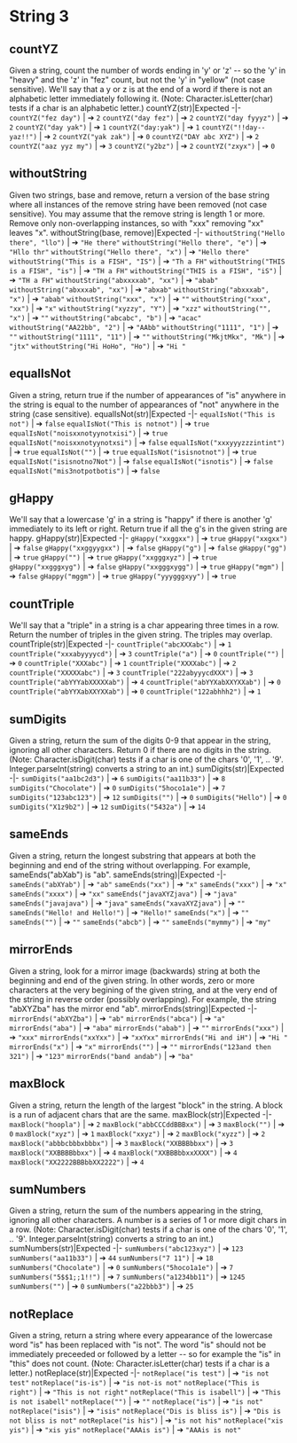 # String 3
## countYZ
Given a string, count the number of words ending in 'y' or 'z' -- so the 'y' in "heavy" and the 'z' in "fez" count, but not the 'y' in "yellow" (not case sensitive). We'll say that a y or z is at the end of a word if there is not an alphabetic letter immediately following it. (Note: Character.isLetter(char) tests if a char is an alphabetic letter.)
countYZ(str)|Expected
-|-
`countYZ("fez day")` | &#10132; `2`
`countYZ("day fez")` | &#10132; `2`
`countYZ("day fyyyz")` | &#10132; `2`
`countYZ("day yak")` | &#10132; `1`
`countYZ("day:yak")` | &#10132; `1`
`countYZ("!!day--yaz!!")` | &#10132; `2`
`countYZ("yak zak")` | &#10132; `0`
`countYZ("DAY abc XYZ")` | &#10132; `2`
`countYZ("aaz yyz my")` | &#10132; `3`
`countYZ("y2bz")` | &#10132; `2`
`countYZ("zxyx")` | &#10132; `0`
## withoutString
Given two strings, base and remove, return a version of the base string where all instances of the remove string have been removed (not case sensitive). You may assume that the remove string is length 1 or more. Remove only non-overlapping instances, so with "xxx" removing "xx" leaves "x".
withoutString(base, remove)|Expected
-|-
`withoutString("Hello there", "llo")` | &#10132; `"He there"`
`withoutString("Hello there", "e")` | &#10132; `"Hllo thr"`
`withoutString("Hello there", "x")` | &#10132; `"Hello there"`
`withoutString("This is a FISH", "IS")` | &#10132; `"Th a FH"`
`withoutString("THIS is a FISH", "is")` | &#10132; `"TH a FH"`
`withoutString("THIS is a FISH", "iS")` | &#10132; `"TH a FH"`
`withoutString("abxxxxab", "xx")` | &#10132; `"abab"`
`withoutString("abxxxab", "xx")` | &#10132; `"abxab"`
`withoutString("abxxxab", "x")` | &#10132; `"abab"`
`withoutString("xxx", "x")` | &#10132; `""`
`withoutString("xxx", "xx")` | &#10132; `"x"`
`withoutString("xyzzy", "Y")` | &#10132; `"xzz"`
`withoutString("", "x")` | &#10132; `""`
`withoutString("abcabc", "b")` | &#10132; `"acac"`
`withoutString("AA22bb", "2")` | &#10132; `"AAbb"`
`withoutString("1111", "1")` | &#10132; `""`
`withoutString("1111", "11")` | &#10132; `""`
`withoutString("MkjtMkx", "Mk")` | &#10132; `"jtx"`
`withoutString("Hi HoHo", "Ho")` | &#10132; `"Hi "`
## equalIsNot
Given a string, return true if the number of appearances of "is" anywhere in the string is equal to the number of appearances of "not" anywhere in the string (case sensitive).
equalIsNot(str)|Expected
-|-
`equalIsNot("This is not")` | &#10132; `false`
`equalIsNot("This is notnot")` | &#10132; `true`
`equalIsNot("noisxxnotyynotxisi")` | &#10132; `true`
`equalIsNot("noisxxnotyynotxsi")` | &#10132; `false`
`equalIsNot("xxxyyyzzzintint")` | &#10132; `true`
`equalIsNot("")` | &#10132; `true`
`equalIsNot("isisnotnot")` | &#10132; `true`
`equalIsNot("isisnotno7Not")` | &#10132; `false`
`equalIsNot("isnotis")` | &#10132; `false`
`equalIsNot("mis3notpotbotis")` | &#10132; `false`
## gHappy
We'll say that a lowercase 'g' in a string is "happy" if there is another 'g' immediately to its left or right. Return true if all the g's in the given string are happy.
gHappy(str)|Expected
-|-
`gHappy("xxggxx")` | &#10132; `true`
`gHappy("xxgxx")` | &#10132; `false`
`gHappy("xxggyygxx")` | &#10132; `false`
`gHappy("g")` | &#10132; `false`
`gHappy("gg")` | &#10132; `true`
`gHappy("")` | &#10132; `true`
`gHappy("xxgggxyz")` | &#10132; `true`
`gHappy("xxgggxyg")` | &#10132; `false`
`gHappy("xxgggxygg")` | &#10132; `true`
`gHappy("mgm")` | &#10132; `false`
`gHappy("mggm")` | &#10132; `true`
`gHappy("yyygggxyy")` | &#10132; `true`
## countTriple
We'll say that a "triple" in a string is a char appearing three times in a row. Return the number of triples in the given string. The triples may overlap.
countTriple(str)|Expected
-|-
`countTriple("abcXXXabc")` | &#10132; `1`
`countTriple("xxxabyyyycd")` | &#10132; `3`
`countTriple("a")` | &#10132; `0`
`countTriple("")` | &#10132; `0`
`countTriple("XXXabc")` | &#10132; `1`
`countTriple("XXXXabc")` | &#10132; `2`
`countTriple("XXXXXabc")` | &#10132; `3`
`countTriple("222abyyycdXXX")` | &#10132; `3`
`countTriple("abYYYabXXXXXab")` | &#10132; `4`
`countTriple("abYYXabXXYXXab")` | &#10132; `0`
`countTriple("abYYXabXXYXXab")` | &#10132; `0`
`countTriple("122abhhh2")` | &#10132; `1`
## sumDigits
Given a string, return the sum of the digits 0-9 that appear in the string, ignoring all other characters. Return 0 if there are no digits in the string. (Note: Character.isDigit(char) tests if a char is one of the chars '0', '1', .. '9'. Integer.parseInt(string) converts a string to an int.)
sumDigits(str)|Expected
-|-
`sumDigits("aa1bc2d3")` | &#10132; `6`
`sumDigits("aa11b33")` | &#10132; `8`
`sumDigits("Chocolate")` | &#10132; `0`
`sumDigits("5hoco1a1e")` | &#10132; `7`
`sumDigits("123abc123")` | &#10132; `12`
`sumDigits("")` | &#10132; `0`
`sumDigits("Hello")` | &#10132; `0`
`sumDigits("X1z9b2")` | &#10132; `12`
`sumDigits("5432a")` | &#10132; `14`
## sameEnds
Given a string, return the longest substring that appears at both the beginning and end of the string without overlapping. For example, sameEnds("abXab") is "ab".
sameEnds(string)|Expected
-|-
`sameEnds("abXYab")` | &#10132; `"ab"`
`sameEnds("xx")` | &#10132; `"x"`
`sameEnds("xxx")` | &#10132; `"x"`
`sameEnds("xxxx")` | &#10132; `"xx"`
`sameEnds("javaXYZjava")` | &#10132; `"java"`
`sameEnds("javajava")` | &#10132; `"java"`
`sameEnds("xavaXYZjava")` | &#10132; `""`
`sameEnds("Hello! and Hello!")` | &#10132; `"Hello!"`
`sameEnds("x")` | &#10132; `""`
`sameEnds("")` | &#10132; `""`
`sameEnds("abcb")` | &#10132; `""`
`sameEnds("mymmy")` | &#10132; `"my"`
## mirrorEnds
Given a string, look for a mirror image (backwards) string at both the beginning and end of the given string. In other words, zero or more characters at the very begining of the given string, and at the very end of the string in reverse order (possibly overlapping). For example, the string "abXYZba" has the mirror end "ab".
mirrorEnds(string)|Expected
-|-
`mirrorEnds("abXYZba")` | &#10132; `"ab"`
`mirrorEnds("abca")` | &#10132; `"a"`
`mirrorEnds("aba")` | &#10132; `"aba"`
`mirrorEnds("abab")` | &#10132; `""`
`mirrorEnds("xxx")` | &#10132; `"xxx"`
`mirrorEnds("xxYxx")` | &#10132; `"xxYxx"`
`mirrorEnds("Hi and iH")` | &#10132; `"Hi "`
`mirrorEnds("x")` | &#10132; `"x"`
`mirrorEnds("")` | &#10132; `""`
`mirrorEnds("123and then 321")` | &#10132; `"123"`
`mirrorEnds("band andab")` | &#10132; `"ba"`
## maxBlock
Given a string, return the length of the largest "block" in the string. A block is a run of adjacent chars that are the same.
maxBlock(str)|Expected
-|-
`maxBlock("hoopla")` | &#10132; `2`
`maxBlock("abbCCCddBBBxx")` | &#10132; `3`
`maxBlock("")` | &#10132; `0`
`maxBlock("xyz")` | &#10132; `1`
`maxBlock("xxyz")` | &#10132; `2`
`maxBlock("xyzz")` | &#10132; `2`
`maxBlock("abbbcbbbxbbbx")` | &#10132; `3`
`maxBlock("XXBBBbbxx")` | &#10132; `3`
`maxBlock("XXBBBBbbxx")` | &#10132; `4`
`maxBlock("XXBBBbbxxXXXX")` | &#10132; `4`
`maxBlock("XX2222BBBbbXX2222")` | &#10132; `4`
## sumNumbers
Given a string, return the sum of the numbers appearing in the string, ignoring all other characters. A number is a series of 1 or more digit chars in a row. (Note: Character.isDigit(char) tests if a char is one of the chars '0', '1', .. '9'. Integer.parseInt(string) converts a string to an int.)
sumNumbers(str)|Expected
-|-
`sumNumbers("abc123xyz")` | &#10132; `123`
`sumNumbers("aa11b33")` | &#10132; `44`
`sumNumbers("7 11")` | &#10132; `18`
`sumNumbers("Chocolate")` | &#10132; `0`
`sumNumbers("5hoco1a1e")` | &#10132; `7`
`sumNumbers("5$$1;;1!!")` | &#10132; `7`
`sumNumbers("a1234bb11")` | &#10132; `1245`
`sumNumbers("")` | &#10132; `0`
`sumNumbers("a22bbb3")` | &#10132; `25`
## notReplace
Given a string, return a string where every appearance of the lowercase word "is" has been replaced with "is not". The word "is" should not be immediately preceeded or followed by a letter -- so for example the "is" in "this" does not count. (Note: Character.isLetter(char) tests if a char is a letter.)
notReplace(str)|Expected
-|-
`notReplace("is test")` | &#10132; `"is not test"`
`notReplace("is-is")` | &#10132; `"is not-is not"`
`notReplace("This is right")` | &#10132; `"This is not right"`
`notReplace("This is isabell")` | &#10132; `"This is not isabell"`
`notReplace("")` | &#10132; `""`
`notReplace("is")` | &#10132; `"is not"`
`notReplace("isis")` | &#10132; `"isis"`
`notReplace("Dis is bliss is")` | &#10132; `"Dis is not bliss is not"`
`notReplace("is his")` | &#10132; `"is not his"`
`notReplace("xis yis")` | &#10132; `"xis yis"`
`notReplace("AAAis is")` | &#10132; `"AAAis is not"`
